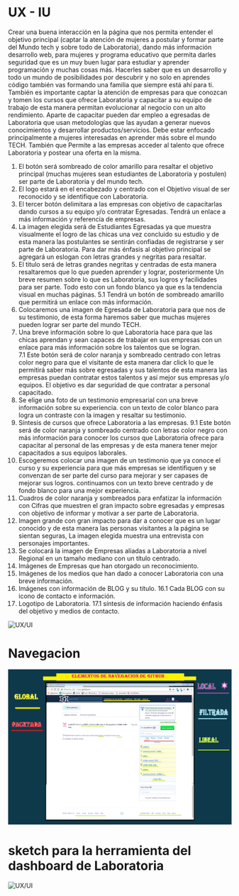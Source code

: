 # UX - IU

Crear una buena interacción en la página que nos permita entender el objetivo principal (captar la atención de mujeres a postular y formar parte del Mundo tech y sobre todo de Laboratoria), dando más información desarrollo web, para mujeres y programa educativo que permita darles seguridad que es un muy buen lugar para estudiar y aprender programación y muchas cosas más. Hacerles saber que es un desarrollo y todo un mundo de posibilidades por descubrir y no solo en aprendes código también vas formando una familia que siempre está ahí para ti.
También es importante captar la atención de empresas para que conozcan y tomen los cursos que ofrece Laboratoria y capacitar a su equipo de trabajo de esta manera permitan evolucionar al negocio con un alto rendimiento. Aparte de capacitar pueden dar empleo a egresadas de Laboratoria que usan metodologías que las ayudan a generar nuevos conocimientos y desarrollar productos/servicios.
Debe estar enfocado principalmente a mujeres interesadas en aprender más sobre el mundo TECH.
También que Permite a las empresas acceder al talento que ofrece Laboratoria y postear una oferta en la misma.
1. El botón será sombreado de color amarillo para resaltar el objetivo principal (muchas mujeres sean estudiantes de Laboratoria y postulen) ser parte de Laboratoria y del mundo tech.
2. El logo estará en el encabezado y centrado con el Objetivo visual de ser reconocido y se identifique con Laboratoria.
3. El tercer botón delimitara a las empresas con objetivo de capacitarlas dando cursos a su equipo y/o contratar Egresadas. Tendrá un enlace a más información y referencia de empresas.
4. La imagen elegida será de Estudiantes Egresadas ya que muestra visualmente el logro de las chicas una vez concluido su estudio y de esta manera las postulantes se sentirán confiadas de registrarse y ser parte de Laboratoria.
Para dar más énfasis al objetivo principal se agregará un eslogan con letras grandes y negritas para resaltar.
5. El titulo será de letras grandes negritas y centradas de esta manera resaltaremos que lo que pueden aprender y lograr, posteriormente Un breve resumen sobre lo que es Laboratoria, sus logros y facilidades para ser parte. Todo esto con un fondo blanco ya que es la tendencia visual en muchas páginas.
5.1 Tendrá un botón de sombreado amarillo que permitirá un enlace con más información.
6. Colocaremos una imagen de Egresada de Laboratoria para que nos de su testimonio, de esta forma haremos saber que muchas mujeres pueden lograr ser parte del mundo TECH.
7. Una breve información sobre lo que Laboratoria hace para que las chicas aprendan y sean capaces de trabajar en sus empresas con un enlace para más información sobre los talentos que se logran.  
7.1 Este botón será de color naranja y sombreado centrado con letras color negro para que el visitante de esta manera dar click lo que le permitirá saber más sobre egresadas y sus talentos de esta manera las empresas puedan contratar estos talentos y así mejor sus empresas y/o equipos. El objetivo es dar seguridad de que contratar a personal capacitado.
8. Se elige una foto de un testimonio empresarial con una breve información sobre su experiencia. con un texto de color blanco para logra un contraste con la imagen y resaltar su testimonio.
9. Síntesis de cursos que ofrece Laboratoria a las empresas.
9.1 Este botón será de color naranja y sombreado centrado con letras color negro con más información para conocer los cursos que Laboratoria ofrece para capacitar al personal de las empresas y de esta manera tener mejor capacitados a sus equipos laborales.
10. Escogeremos colocar una imagen de un testimonio que ya conoce el curso y su experiencia para que más empresas se identifiquen y se convenzan de ser parte del curso para mejorar y ser capases de mejorar sus logros. continuamos con un texto breve centrado y de fondo blanco para una mejor experiencia.
11. Cuadros de color naranja y sombreados para enfatizar la información con Cifras que muestren el gran impacto sobre egresadas y empresas con objetivo de informar y motivar a ser parte de Laboratoria.
12. Imagen grande con gran impacto para dar a conocer que es un lugar conocido y de esta manera las personas visitantes a la página se sientan seguras, La imagen elegida muestra una entrevista con personajes importantes.
13. Se colocará la imagen de Empresas aliadas a Laboratoria a nivel Regional en un tamaño mediano con un título centrado.
14. Imágenes de Empresas que han otorgado un reconocimiento.
15. Imágenes de los medios que han dado a conocer Laboratoria con una breve información.
16. Imágenes con información de BLOG y su título.
16.1 Cada BLOG con su icono de contacto e información.
17. Logotipo de Laboratoria.
17.1 síntesis de información haciendo énfasis del objetivo y medios de contacto.


![UX/UI](../images/imag.png)




# Navegacion


![UX/UI](images/navegacion.png)


# sketch para la herramienta del dashboard de Laboratoria

![UX/UI](../images/laboratoria.png)
